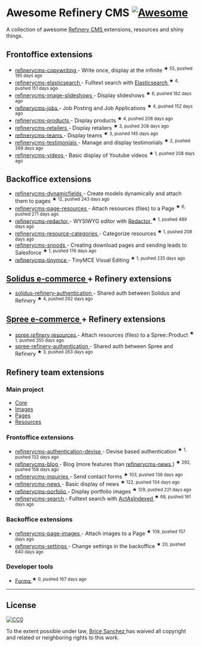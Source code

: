 <h1>
 Awesome Refinery CMS
 <a href="https://github.com/sindresorhus/awesome">
  <img alt="Awesome" src="https://cdn.rawgit.com/sindresorhus/awesome/d7305f38d29fed78fa85652e3a63e154dd8e8829/media/badge.svg"/>
 </a>
</h1>
<p>
 A collection of awesome
 <a href="http://www.refinerycms.com/">
  Refinery CMS
 </a>
 extensions, resources and shiny things.
</p>
<h2>
 Frontoffice extensions
</h2>
<ul>
 <li>
  <a href="https://github.com/unixcharles/refinerycms-copywriting">
   refinerycms-copywriting
  </a>
  - Write once, display at the infinite
  <sup>
   &#9733 55, pushed 195 days ago
  </sup>
 </li>
 <li>
  <a href="https://github.com/refinerycms-contrib/refinerycms-elasticsearch">
   refinerycms-elasticsearch
  </a>
  - Fulltext search with
  <a href="https://github.com/elastic/elasticsearch-ruby">
   Elasticsearch
  </a>
  <sup>
   &#9733 4, pushed 151 days ago
  </sup>
 </li>
 <li>
  <a href="https://github.com/bisscomm/refinerycms-image-slideshows">
   refinerycms-image-slideshows
  </a>
  - Display slideshows
  <sup>
   &#9733 6, pushed 182 days ago
  </sup>
 </li>
 <li>
  <a href="https://github.com/bisscomm/refinerycms-jobs">
   refinerycms-jobs
  </a>
  - Job Posting and Job Applications
  <sup>
   &#9733 4, pushed 152 days ago
  </sup>
 </li>
 <li>
  <a href="https://github.com/bisscomm/refinerycms-products">
   refinerycms-products
  </a>
  - Display products
  <sup>
   &#9733 4, pushed 208 days ago
  </sup>
 </li>
 <li>
  <a href="https://github.com/bisscomm/refinerycms-retailers">
   refinerycms-retailers
  </a>
  - Display retailers
  <sup>
   &#9733 3, pushed 208 days ago
  </sup>
 </li>
 <li>
  <a href="https://github.com/bisscomm/refinerycms-teams">
   refinerycms-teams
  </a>
  - Display teams
  <sup>
   &#9733 3, pushed 145 days ago
  </sup>
 </li>
 <li>
  <a href="https://github.com/anitagraham/refinerycms-testimonials">
   refinerycms-testimonials
  </a>
  - Manage and display testimonials
  <sup>
   &#9733 2, pushed 269 days ago
  </sup>
 </li>
 <li>
  <a href="https://github.com/bisscomm/refinerycms-videos">
   refinerycms-videos
  </a>
  - Basic display of Youtube videos
  <sup>
   &#9733 1, pushed 208 days ago
  </sup>
 </li>
</ul>
<h2>
 Backoffice extensions
</h2>
<ul>
 <li>
  <a href="https://github.com/jfalameda/refinerycms-dynamicfields">
   refinerycms-dynamicfields
  </a>
  - Create models dynamically and attach them to pages
  <sup>
   &#9733 12, pushed 243 days ago
  </sup>
 </li>
 <li>
  <a href="https://github.com/anitagraham/refinerycms-page-resources">
   refinerycms-page-resources
  </a>
  - Attach resources (files) to a Page
  <sup>
   &#9733 6, pushed 271 days ago
  </sup>
 </li>
 <li>
  <a href="https://github.com/rabid/refinerycms-redactor">
   refinerycms-redactor
  </a>
  - WYSIWYG editor with
  <a href="https://imperavi.com/redactor/">
   Redactor
  </a>
  <sup>
   &#9733 1, pushed 489 days ago
  </sup>
 </li>
 <li>
  <a href="https://github.com/bisscomm/refinerycms-resource-categories">
   refinerycms-resource-categories
  </a>
  - Categorize resources
  <sup>
   &#9733 1, pushed 208 days ago
  </sup>
 </li>
 <li>
  <a href="https://github.com/cleverlemming/refinerycms-snoods">
   refinerycms-snoods
  </a>
  - Creating download pages and sending leads to Salesforce
  <sup>
   &#9733 1, pushed 176 days ago
  </sup>
 </li>
 <li>
  <a href="https://github.com/ghoppe/refinerycms-tinymce">
   refinerycms-tinymce
  </a>
  - TinyMCE Visual Editing
  <sup>
   &#9733 1, pushed 235 days ago
  </sup>
 </li>
</ul>
<h2>
 <a href="https://github.com/solidusio/solidus">
  Solidus e-commerce
 </a>
 + Refinery extensions
</h2>
<ul>
 <li>
  <a href="https://github.com/refinerycms-contrib/solidus-refinery-authentication">
   solidus-refinery-authentication
  </a>
  - Shared auth between Solidus and Refinery
  <sup>
   &#9733 4, pushed 262 days ago
  </sup>
 </li>
</ul>
<h2>
 <a href="https://github.com/spree/spree">
  Spree e-commerce
 </a>
 + Refinery extensions
</h2>
<ul>
 <li>
  <a href="https://github.com/bisscomm/spree_refinery_resources">
   spree
   <em>
    refinery
   </em>
   resources
  </a>
  - Attach resources (files) to a Spree::Product
  <sup>
   &#9733 1, pushed 355 days ago
  </sup>
 </li>
 <li>
  <a href="https://github.com/refinerycms-contrib/spree-refinery-authentication">
   spree-refinery-authentication
  </a>
  - Shared auth between Spree and Refinery
  <sup>
   &#9733 3, pushed 263 days ago
  </sup>
 </li>
</ul>
<h2>
 Refinery team extensions
</h2>
<h3>
 Main project
</h3>
<ul>
 <li>
  <a href="https://github.com/refinery/refinerycms/tree/master/core">
   Core
  </a>
 </li>
 <li>
  <a href="https://github.com/refinery/refinerycms/tree/master/images">
   Images
  </a>
 </li>
 <li>
  <a href="https://github.com/refinery/refinerycms/tree/master/pages">
   Pages
  </a>
 </li>
 <li>
  <a href="https://github.com/refinery/refinerycms/tree/master/resources">
   Resources
  </a>
 </li>
</ul>
<h3>
 Frontoffice extensions
</h3>
<ul>
 <li>
  <a href="https://github.com/refinery/refinerycms-authentication-devise">
   refinerycms-authentication-devise
  </a>
  - Devise based authentication
  <sup>
   &#9733 1, pushed 132 days ago
  </sup>
 </li>
 <li>
  <a href="https://github.com/refinery/refinerycms-blog">
   refinerycms-blog
  </a>
  - Blog (more features than
  <a href="https://github.com/refinery/refinerycms-news">
   refinerycms-news
  </a>
  )
  <sup>
   &#9733 292, pushed 158 days ago
  </sup>
 </li>
 <li>
  <a href="https://github.com/refinery/refinerycms-inquiries">
   refinerycms-inquiries
  </a>
  - Send contact forms
  <sup>
   &#9733 103, pushed 136 days ago
  </sup>
 </li>
 <li>
  <a href="https://github.com/refinery/refinerycms-news">
   refinerycms-news
  </a>
  - Basic display of news
  <sup>
   &#9733 122, pushed 134 days ago
  </sup>
 </li>
 <li>
  <a href="https://github.com/refinery/refinerycms-portfolio">
   refinerycms-porfolio
  </a>
  - Display portfolio images
  <sup>
   &#9733 129, pushed 221 days ago
  </sup>
 </li>
 <li>
  <a href="https://github.com/refinery/refinerycms-search">
   refinerycms-search
  </a>
  - Fulltext search with
  <a href="https://github.com/dougal/acts_as_indexed">
   ActAsIndexed
  </a>
  <sup>
   &#9733 68, pushed 161 days ago
  </sup>
 </li>
</ul>
<h3>
 Backoffice extensions
</h3>
<ul>
 <li>
  <a href="https://github.com/refinery/refinerycms-page-images">
   refinerycms-page-images
  </a>
  - Attach images to a Page
  <sup>
   &#9733 109, pushed 157 days ago
  </sup>
 </li>
 <li>
  <a href="https://github.com/refinery/refinerycms-settings">
   refinerycms-settings
  </a>
  - Change settings in the backoffice
  <sup>
   &#9733 20, pushed 640 days ago
  </sup>
 </li>
</ul>
<h3>
 Developer tools
</h3>
<ul>
 <li>
  <a href="https://github.com/refinery/refinerycms-forms">
   Forms
  </a>
  <sup>
   &#9733 0, pushed 167 days ago
  </sup>
 </li>
</ul>
<hr/>
<h2>
 License
</h2>
<p>
 <a href="https://creativecommons.org/publicdomain/zero/1.0/">
  <img alt="CC0" src="https://i.creativecommons.org/p/zero/1.0/88x31.png"/>
 </a>
</p>
<p>
 To the extent possible under law,
 <a href="http://brice-sanchez.com">
  Brice Sanchez
 </a>
 has waived all copyright and related or neighboring rights to this work.
</p>
